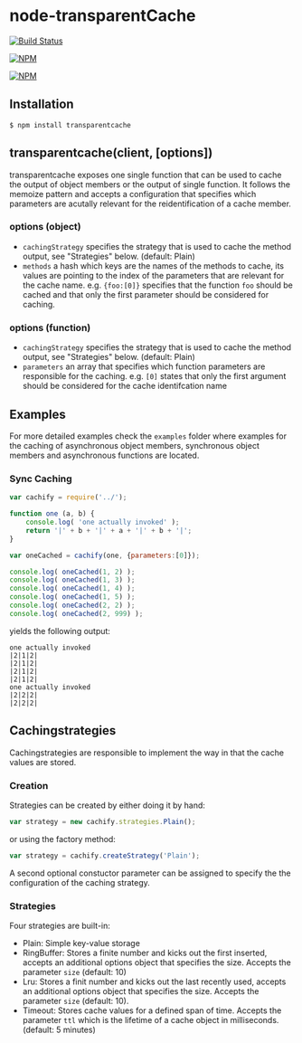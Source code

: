 # node-transparentCache

[![Build Status](https://travis-ci.org/zaphod1984/node-transparentCache.png)](https://travis-ci.org/zaphod1984/node-transparentCache)

[![NPM](https://nodei.co/npm/transparentcache.png)](https://nodei.co/npm/transparentcache/)

[![NPM](https://nodei.co/npm-dl/transparentcache.png?months=3)](https://nodei.co/npm/transparentcache/)

## Installation

```$ npm install transparentcache```



## transparentcache(client, [options])

transparentcache exposes one single function that can be used to cache the output of object members or the output of single function.
It follows the memoize pattern and accepts a configuration that specifies which parameters are acutally relevant for the reidentification of a cache member.

### options (object)

* `cachingStrategy` specifies the strategy that is used to cache the method output, see "Strategies" below. (default: Plain)
* `methods` a hash which keys are the names of the methods to cache, its values are pointing to the index of the parameters that are relevant for the cache name. e.g. `{foo:[0]}` specifies that the function `foo` should be cached and that only the first parameter should be considered for caching.

### options (function)

* `cachingStrategy` specifies the strategy that is used to cache the method output, see "Strategies" below. (default: Plain)
* `parameters` an array that specifies which function parameters are responsible for the caching. e.g. `[0]` states that only the first argument should be considered for the cache identifcation name

## Examples

For more detailed examples check the `examples` folder where examples for the caching of asynchronous object members, synchronous object members and asynchronous functions are located.

### Sync Caching

```javascript
var cachify = require('../');

function one (a, b) {
    console.log( 'one actually invoked' );
    return '|' + b + '|' + a + '|' + b + '|';
}

var oneCached = cachify(one, {parameters:[0]});

console.log( oneCached(1, 2) );
console.log( oneCached(1, 3) );
console.log( oneCached(1, 4) );
console.log( oneCached(1, 5) );
console.log( oneCached(2, 2) );
console.log( oneCached(2, 999) );
```

yields the following output:
```
one actually invoked
|2|1|2|
|2|1|2|
|2|1|2|
|2|1|2|
one actually invoked
|2|2|2|
|2|2|2|
```

## Cachingstrategies

Cachingstrategies are responsible to implement the way in that the cache values are stored.

### Creation

Strategies can be created by either doing it by hand:
```javascript
var strategy = new cachify.strategies.Plain();
```

or using the factory method:
```javascript
var strategy = cachify.createStrategy('Plain');
```

A second optional constuctor parameter can be assigned to specify the the configuration of the caching strategy.

### Strategies

Four strategies are built-in:
* Plain: Simple key-value storage
* RingBuffer: Stores a finite number and kicks out the first inserted, accepts an additional options object that specifies the size. Accepts the parameter `size` (default: 10)
* Lru: Stores a finit number and kicks out the last recently used, accepts an additional options object that specifies the size. Accepts the parameter `size` (default: 10).
* Timeout: Stores cache values for a defined span of time. Accepts the parameter `ttl` which is the lifetime of a cache object in milliseconds. (default: 5 minutes)
